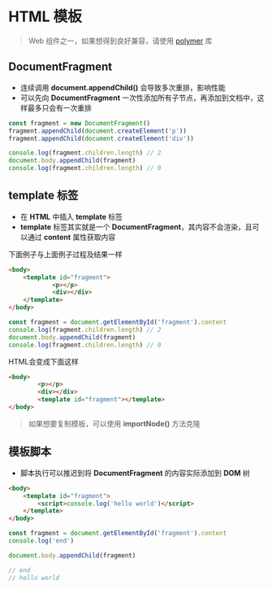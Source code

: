 # HTML 模板

> Web 组件之一，如果想得到良好兼容，请使用 [polymer](https://github.com/Polymer/polymer) 库

## DocumentFragment

- 连续调用 **document.appendChild()** 会导致多次重排，影响性能
- 可以先向 **DocumentFragment** 一次性添加所有子节点，再添加到文档中，这样最多只会有一次重排

```js
const fragment = new DocumentFragment()
fragment.appendChild(document.createElement('p'))
fragment.appendChild(document.createElement('div'))

console.log(fragment.children.length) // 2
document.body.appendChild(fragment)
console.log(fragment.children.length) // 0
```

## template 标签

- 在 **HTML** 中插入 **template** 标签
- **template** 标签其实就是一个 **DocumentFragment**，其内容不会渲染，且可以通过 **content** 属性获取内容

下面例子与上面例子过程及结果一样

```html
<body>
    <template id="fragment">
			<p></p>
			<div></div>
    </template>
</body>
```

```js
const fragment = document.getElementById('fragment').content
console.log(fragment.children.length) // 2
document.body.appendChild(fragment)
console.log(fragment.children.length) // 0
```

HTML会变成下面这样

```html
<body>
		<p></p>
		<div></div>
		<template id="fragment"></template>
</body>
```

> 如果想要复制模板，可以使用 **importNode()** 方法克隆

## 模板脚本

- 脚本执行可以推迟到将 **DocumentFragment** 的内容实际添加到 **DOM** 树

```html
<body>
    <template id="fragment">
    	<script>console.log('hello world')</script>
    </template>
</body>
```

```js
const fragment = document.getElementById('fragment').content
console.log('end')

document.body.appendChild(fragment)

// end
// hello world
```

